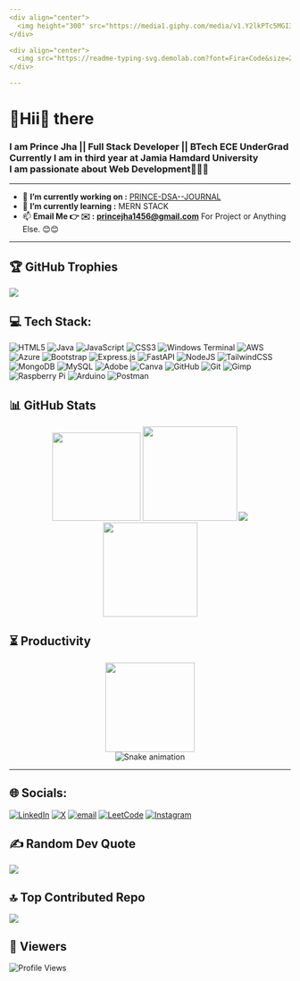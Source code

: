 ```yaml
---
<div align="center">
  <img height="300" src="https://media1.giphy.com/media/v1.Y2lkPTc5MGI3NjExNGl5ajNxNzRvOWJmdTFqYXZpeG1pNGV2eXUzb2R2Mjg4cXZud2VvMCZlcD12MV9pbnRlcm5hbF9naWZfYnlfaWQmY3Q9Zw/78XCFBGOlS6keY1Bil/giphy.gif"  />
</div>

<div align="center">
  <img src="https://readme-typing-svg.demolab.com?font=Fira+Code&size=24&duration=3000&pause=1000&color=FFD700&center=true&vCenter=true&width=500&lines=Hii+I'm+Prince+Jha;Full-Stack+Developer;Tech+Explorer+%26+Builder" alt="Typing SVG" />
</div>

---
```


<h1 align="left">💫Hii👋 there<br></h1>
<h3>I am Prince Jha || Full Stack Developer || BTech ECE UnderGrad<br>
Currently I am in third year at Jamia Hamdard University<br>
I am passionate about Web Development👨🏻‍💻</h3>

<hr>

- 🔭 **I’m currently working on :** [PRINCE-DSA--JOURNAL](https://github.com/iprince10/PRINCE-DSA--Journal)
- 🌱 **I’m currently learning :** MERN STACK
- 📫 **Email Me 👉 ✉️ :** **princejha1456@gmail.com** For Project or Anything Else. 😊😊

---

## 🏆 GitHub Trophies
![](https://github-profile-trophy.vercel.app/?username=iprince10&theme=radical&no-frame=false&no-bg=true&margin-w=4)

## 💻 Tech Stack:
![HTML5](https://img.shields.io/badge/html5-%23E34F26.svg?style=for-the-badge&logo=html5&logoColor=white) ![Java](https://img.shields.io/badge/java-%23ED8B00.svg?style=for-the-badge&logo=openjdk&logoColor=white) ![JavaScript](https://img.shields.io/badge/javascript-%23323330.svg?style=for-the-badge&logo=javascript&logoColor=%23F7DF1E) ![CSS3](https://img.shields.io/badge/css3-%231572B6.svg?style=for-the-badge&logo=css3&logoColor=white) ![Windows Terminal](https://img.shields.io/badge/Windows%20Terminal-%234D4D4D.svg?style=for-the-badge&logo=windows-terminal&logoColor=white) ![AWS](https://img.shields.io/badge/AWS-%23FF9900.svg?style=for-the-badge&logo=amazon-aws&logoColor=white) ![Azure](https://img.shields.io/badge/azure-%230072C6.svg?style=for-the-badge&logo=microsoftazure&logoColor=white) ![Bootstrap](https://img.shields.io/badge/bootstrap-%238511FA.svg?style=for-the-badge&logo=bootstrap&logoColor=white) ![Express.js](https://img.shields.io/badge/express.js-%23404d59.svg?style=for-the-badge&logo=express&logoColor=%2361DAFB) ![FastAPI](https://img.shields.io/badge/FastAPI-005571?style=for-the-badge&logo=fastapi) ![NodeJS](https://img.shields.io/badge/node.js-6DA55F?style=for-the-badge&logo=node.js&logoColor=white) ![TailwindCSS](https://img.shields.io/badge/tailwindcss-%2338B2AC.svg?style=for-the-badge&logo=tailwind-css&logoColor=white) ![MongoDB](https://img.shields.io/badge/MongoDB-%234ea94b.svg?style=for-the-badge&logo=mongodb&logoColor=white) ![MySQL](https://img.shields.io/badge/mysql-4479A1.svg?style=for-the-badge&logo=mysql&logoColor=white) ![Adobe](https://img.shields.io/badge/adobe-%23FF0000.svg?style=for-the-badge&logo=adobe&logoColor=white) ![Canva](https://img.shields.io/badge/Canva-%2300C4CC.svg?style=for-the-badge&logo=Canva&logoColor=white) ![GitHub](https://img.shields.io/badge/github-%23121011.svg?style=for-the-badge&logo=github&logoColor=white) ![Git](https://img.shields.io/badge/git-%23F05033.svg?style=for-the-badge&logo=git&logoColor=white) ![Gimp](https://img.shields.io/badge/Gimp-657D8B?style=for-the-badge&logo=gimp&logoColor=FFFFFF) ![Raspberry Pi](https://img.shields.io/badge/-Raspberry_Pi-C51A4A?style=for-the-badge&logo=Raspberry-Pi) ![Arduino](https://img.shields.io/badge/-Arduino-00979D?style=for-the-badge&logo=Arduino&logoColor=white) ![Postman](https://img.shields.io/badge/Postman-FF6C37?style=for-the-badge&logo=postman&logoColor=white)

## 📊 GitHub Stats

<div align="center">
  <img height="158em" src="https://github-profile-summary-cards.vercel.app/api/cards/profile-details?username=iprince10&theme=radical" />
  <img height="169em" src="https://github-readme-stats.vercel.app/api?username=iprince10&theme=radical&hide_border=false&include_all_commits=true&count_private=true" />
  <img src="https://github-readme-stats.vercel.app/api/top-langs/?username=iprince10&layout=compact&theme=radical" />
  <img height="169em" src="https://github-readme-streak-stats.herokuapp.com/?user=iprince10&theme=radical" />
</div>

## ⏳ Productivity
<div align="center">
  <img height="160em" src="https://github-profile-summary-cards.vercel.app/api/cards/productive-time?username=iprince10&theme=radical&utcOffset=8" />
</div>

<!-- Snake Game Repo View -->

<div align="center">
  <img src="https://profile-readme-generator.com/assets/snake.svg" alt="Snake animation" />
</div>

---

## 🌐 Socials:
[![LinkedIn](https://img.shields.io/badge/LinkedIn-%230077B5.svg?logo=linkedin&logoColor=white)](https://linkedin.com/in/iprince10) 
[![X](https://img.shields.io/badge/X-black.svg?logo=X&logoColor=white)](https://x.com/_xprince10)
[![email](https://img.shields.io/badge/Email-D14836?logo=gmail&logoColor=white)](mailto:princejha1456@gmail.com) 
[![LeetCode](https://img.shields.io/badge/LeetCode-%23FFA116.svg?logo=LeetCode&logoColor=white)](https://leetcode.com/_iprince10)
[![Instagram](https://img.shields.io/badge/Instagram-%23E4405F.svg?logo=Instagram&logoColor=white)](https://instagram.com/_iprince10)


## ✍️ Random Dev Quote
![](https://quotes-github-readme.vercel.app/api?type=horizontal&theme=radical)

## 🔝 Top Contributed Repo
![](https://github-contributor-stats.vercel.app/api?username=iprince10&limit=5&theme=dark&combine_all_yearly_contributions=true)

## 👀 Viewers
![Profile Views](https://komarev.com/ghpvc/?username=iprince10&label=Profile%20views&color=0e75b6&style=flat)




